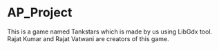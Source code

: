 # AP_Project
This is a game named Tankstars which is made by us using LibGdx tool.
Rajat Kumar and Rajat Vatwani are creators of this game.
